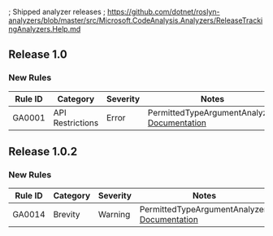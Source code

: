 ﻿; Shipped analyzer releases
; https://github.com/dotnet/roslyn-analyzers/blob/master/src/Microsoft.CodeAnalysis.Analyzers/ReleaseTrackingAnalyzers.Help.md

## Release 1.0

### New Rules

Rule ID | Category | Severity | Notes
--------|----------|----------|-------
GA0001 | API Restrictions | Error | PermittedTypeArgumentAnalyzer, [Documentation](../../docs/rules/GA0001.md)

## Release 1.0.2

### New Rules

Rule ID | Category | Severity | Notes
--------|----------|----------|-------
GA0014 | Brevity | Warning | PermittedTypeArgumentAnalyzer, [Documentation](../../docs/rules/GA0014.md)
